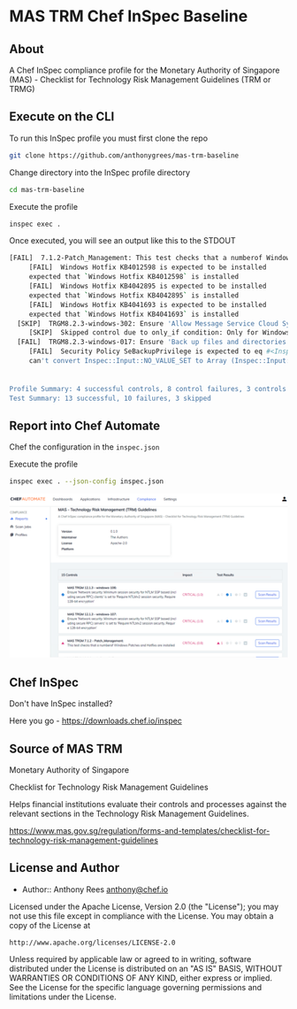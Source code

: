# MAS TRM Chef InSpec Baseline

## About
A Chef InSpec compliance profile for the Monetary Authority of Singapore (MAS) - Checklist for Technology Risk Management Guidelines (TRM or TRMG)


## Execute on the CLI
To run this InSpec profile you must first clone the repo
```bash
git clone https://github.com/anthonygrees/mas-trm-baseline
```

Change directory into the InSpec profile directory
```bash
cd mas-trm-baseline
```

Execute the profile
```bash
inspec exec .
```

Once executed, you will see an output like this to the STDOUT
```bash
[FAIL]  7.1.2-Patch_Management: This test checks that a numberof Windows Patches and Hotfixs are installed (3 failed)
     [FAIL]  Windows Hotfix KB4012598 is expected to be installed
     expected that `Windows Hotfix KB4012598` is installed
     [FAIL]  Windows Hotfix KB4042895 is expected to be installed
     expected that `Windows Hotfix KB4042895` is installed
     [FAIL]  Windows Hotfix KB4041693 is expected to be installed
     expected that `Windows Hotfix KB4041693` is installed
  [SKIP]  TRGM8.2.3-windows-302: Ensure 'Allow Message Service Cloud Sync' is set to 'Disabled'
     [SKIP]  Skipped control due to only_if condition: Only for Windows Server 2016, 2019 and if attribute('level_1_or_2') is set to 2
  [FAIL]  TRGM8.2.3-windows-017: Ensure 'Back up files and directories' is set to 'Administrators'
     [FAIL]  Security Policy SeBackupPrivilege is expected to eq #<Inspec::Input::NO_VALUE_SET:0x00000000085a6a38 @name="se_backup_privilege">
     can't convert Inspec::Input::NO_VALUE_SET to Array (Inspec::Input::NO_VALUE_SET#to_ary gives Inspec::Input::NO_VALUE_SET)


Profile Summary: 4 successful controls, 8 control failures, 3 controls skipped
Test Summary: 13 successful, 10 failures, 3 skipped
```

## Report into Chef Automate
Chef the configuration in the ```inspec.json```

Execute the profile
```bash
inspec exec . --json-config inspec.json
```

![MAS Report](/images/mas-report.png)

## Chef InSpec
Don't have InSpec installed? 

Here you go - https://downloads.chef.io/inspec

## Source of MAS TRM
Monetary Authority of Singapore

Checklist for Technology Risk Management Guidelines

Helps financial institutions evaluate their controls and processes against the relevant sections in the Technology Risk Management Guidelines.

https://www.mas.gov.sg/regulation/forms-and-templates/checklist-for-technology-risk-management-guidelines


## License and Author

* Author:: Anthony Rees <anthony@chef.io>

Licensed under the Apache License, Version 2.0 (the "License");
you may not use this file except in compliance with the License.
You may obtain a copy of the License at

    http://www.apache.org/licenses/LICENSE-2.0

Unless required by applicable law or agreed to in writing, software
distributed under the License is distributed on an "AS IS" BASIS,
WITHOUT WARRANTIES OR CONDITIONS OF ANY KIND, either express or implied.
See the License for the specific language governing permissions and
limitations under the License.

